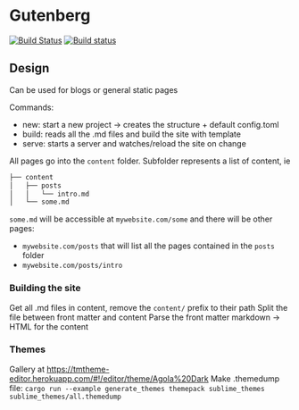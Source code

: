 # Gutenberg
[![Build Status](https://travis-ci.org/Keats/gutenberg.svg?branch=master)](https://travis-ci.org/Keats/gutenberg)
[![Build status](https://ci.appveyor.com/api/projects/status/h4t9r6h5gom839q0/branch/master?svg=true)](https://ci.appveyor.com/project/Keats/gutenberg/branch/master)

## Design

Can be used for blogs or general static pages

Commands:

- new: start a new project -> creates the structure + default config.toml
- build: reads all the .md files and build the site with template
- serve: starts a server and watches/reload the site on change


All pages go into the `content` folder. Subfolder represents a list of content, ie

```bash
├── content
│   ├── posts
│   │   └── intro.md
│   └── some.md
```

`some.md` will be accessible at `mywebsite.com/some` and there will be other pages:

- `mywebsite.com/posts` that will list all the pages contained in the `posts` folder
- `mywebsite.com/posts/intro`


### Building the site
Get all .md files in content, remove the `content/` prefix to their path
Split the file between front matter and content
Parse the front matter
markdown -> HTML for the content

### Themes
Gallery at https://tmtheme-editor.herokuapp.com/#!/editor/theme/Agola%20Dark
Make .themedump file:
`cargo run --example generate_themes themepack sublime_themes sublime_themes/all.themedump`
